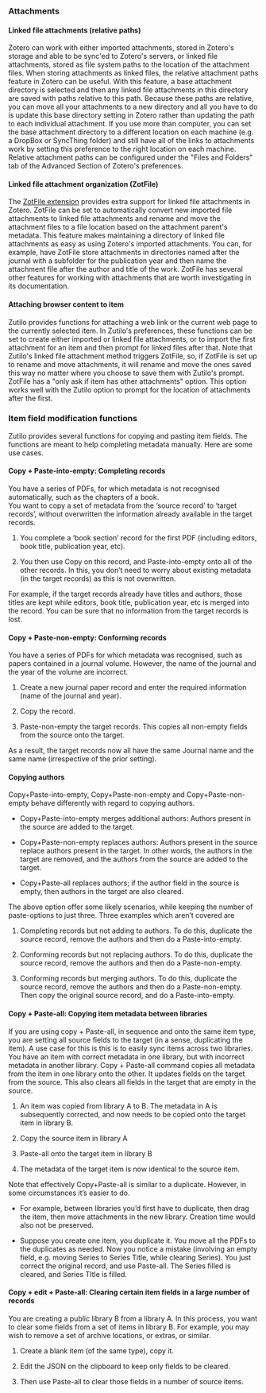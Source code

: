 ### Attachments

#### Linked file attachments (relative paths)

Zotero can work with either imported attachments, stored in Zotero's storage and able to be sync'ed to Zotero's servers, or linked file attachments, stored as file system paths to the location of the attachment files.
When storing attachments as linked files, the relative attachment paths feature in Zotero can be useful.
With this feature, a base attachment directory is selected and then any linked file attachments in this directory are saved with paths relative to this path.
Because these paths are relative, you can move all your attachments to a new directory and all you have to do is update this base directory setting in Zotero rather than updating the path to each individual attachment.
If you use more than computer, you can set the base attachment directory to a different location on each machine (e.g. a DropBox or SyncThing folder) and still have all of the links to attachments work by setting this preference to the right location on each machine.
Relative attachment paths can be configured under the "Files and Folders" tab of the Advanced Section of Zotero's preferences.

#### Linked file attachment organization (ZotFile)

The [ZotFile extension](http://www.columbia.edu/~jpl2136/zotfile.html) provides extra support for linked file attachments in Zotero.
ZotFile can be set to automatically convert new imported file attachments to linked file attachments and rename and move the attachment files to a file location based on the attachment parent's metadata.
This feature makes maintaining a directory of linked file attachments as easy as using Zotero's imported attachments.
You can, for example, have ZotFile store attachments in directories named after the journal with a subfolder for the publication year and then name the attachment file after the author and title of the work.
ZotFile has several other features for working with attachments that are worth investigating in its documentation.

#### Attaching browser content to item

Zutilo provides functions for attaching a web link or the current web page to the currently selected item.
In Zutilo's preferences, these functions can be set to create either imported or linked file attachments, or to import the first attachment for an item and then prompt for linked files after that.
Note that Zutilo's linked file attachment method triggers ZotFile, so, if ZotFile is set up to rename and move attachments, it will rename and move the ones saved this way no matter where you choose to save them with Zutilo's prompt.
ZotFile has a "only ask if item has other attachments" option.
This option works well with the Zutilo option to prompt for the location of attachments after the first.

### Item field modification functions

Zutilo provides several functions for copying and pasting item fields.
The functions are meant to help completing metadata manually. Here are some use cases.

#### Copy + Paste-into-empty: Completing records

You have a series of PDFs, for which metadata is not recognised automatically, such as the chapters of a book.  
You want to copy a set of metadata from the ‘source record’ to ‘target records’, without overwritten the information already available in the target records.

1. You complete a ‘book section’ record for the first PDF (including editors, book title, publication year, etc).

2. You then use Copy on this record, and Paste-into-empty onto all of the other records.
  In this, you don’t need to worry about existing metadata (in the target records) as this is not overwritten.

For example, if the target records already have titles and authors, those titles are kept while  editors, book title, publication year, etc is merged into the record.
You can be sure that no information from the target records is lost.

#### Copy + Paste-non-empty: Conforming records

You have a series of PDFs for which metadata was recognised, such as papers contained in a journal volume.
However, the name of the journal and the year of the volume are incorrect.

1. Create a new journal paper record and enter the required information (name of the journal and year).

2. Copy the record.

3. Paste-non-empty the target records. This copies all non-empty fields from the source onto the target.

As a result, the target records now all have the same Journal name and the same name (irrespective of the prior setting).

#### Copying authors

Copy+Paste-into-empty, Copy+Paste-non-empty and Copy+Paste-non-empty behave differently with regard to copying authors.

* Copy+Paste-into-empty merges additional authors: Authors present in the source are added to the target.

* Copy+Paste-non-empty replaces authors: Authors present in the source replace authors present in the target.
In other words, the authors in the target are removed, and the authors from the source are added to the target.

* Copy+Paste-all replaces authors; if the author field in the source is empty, then authors in the target are also cleared.

The above option offer some likely scenarios, while keeping the number of paste-options to just three.
Three examples which aren’t covered are

1.  Completing records but not adding to authors.
  To do this, duplicate the source record, remove the authors and then do a Paste-into-empty.

2. Conforming records but not replacing authors.
  To do this, duplicate the source record, remove the authors and then do a Paste-non-empty.

3. Conforming records but merging authors.
  To do this, duplicate the source record, remove the authors and then do a Paste-non-empty.
Then copy the original source record, and do a Paste-into-empty.

#### Copy + Paste-all: Copying item metadata between libraries

If you are using copy + Paste-all, in sequence and onto the same item type, you are setting all source fields to the target (in a sense, duplicating the item).
A use case for this is this is to easily sync items across two libraries.
You have an item with correct metadata in one library, but with incorrect metadata in another library.
Copy + Paste-all command copies all metadata from the item in one library onto the other.
It updates fields on the target from the source.
This also clears all fields in the target that are empty in the source.

1. An item was copied from library A to B.
  The metadata in A is subsequently corrected, and now needs to be copied onto the target item in library B.

2. Copy the source item in library A

3. Paste-all onto the target item in library B

4. The metadata of the target item is now identical to the source item.

Note that effectively Copy+Paste-all is similar to a duplicate.
However, in some circumstances it’s easier to do.

* For example, between libraries you’d first have to duplicate, then drag the item, then move attachments in the new library.
  Creation time would also not be preserved.

* Suppose you create one item, you duplicate it.
  You move all the PDFs to the duplicates as needed.
Now you notice a mistake (involving an empty field, e.g. moving Series to Series Title, while clearing Series).
You just correct the original record, and use Paste-all.
The Series filled is cleared, and Series TItle is filled.

#### Copy + edit + Paste-all: Clearing certain item fields in a large number of records

You are creating a public library B from a library A.
In this process, you want to clear some fields from a set of items in library B.
For example, you may wish to remove a set of archive locations, or extras, or similar.

1. Create a blank item (of the same type), copy it.

2. Edit the JSON on the clipboard to keep only fields to be cleared.

3. Then use Paste-all to clear those fields in a number of source items.

